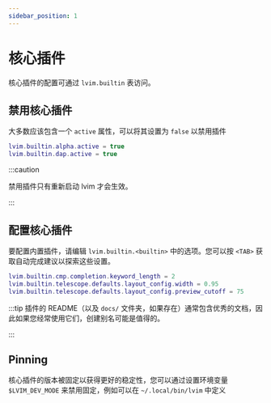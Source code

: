 ```yaml
---
sidebar_position: 1
---
```


# 核心插件
核心插件的配置可通过 `lvim.builtin` 表访问。

## 禁用核心插件
大多数应该包含一个 `active` 属性，可以将其设置为 `false` 以禁用插件

```lua
lvim.builtin.alpha.active = true
lvim.builtin.dap.active = true 
```

:::caution

禁用插件只有重新启动 lvim 才会生效。

:::

## 配置核心插件

要配置内置插件，请编辑 `lvim.builtin.<builtin>` 中的选项。您可以按 `<TAB>` 获取自动完成建议以探索这些设置。

```lua
lvim.builtin.cmp.completion.keyword_length = 2
lvim.builtin.telescope.defaults.layout_config.width = 0.95
lvim.builtin.telescope.defaults.layout_config.preview_cutoff = 75
```

:::tip
插件的 README（以及 `docs/` 文件夹，如果存在）通常包含优秀的文档，因此如果您经常使用它们，创建别名可能是值得的。

:::

## Pinning

核心插件的版本被固定以获得更好的稳定性，您可以通过设置环境变量 `$LVIM_DEV_MODE` 来禁用固定，例如可以在 `~/.local/bin/lvim` 中定义
